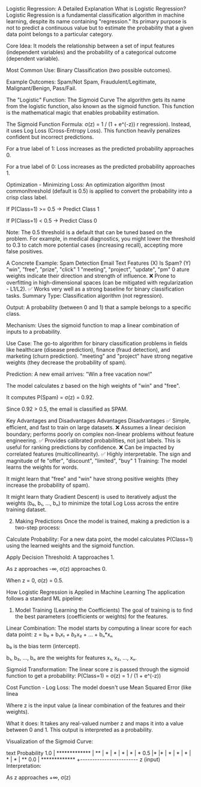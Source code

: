 Logistic Regression: A Detailed Explanation
What is Logistic Regression?
Logistic Regression is a fundamental classification algorithm in machine learning, despite its name containing "regression." Its primary purpose is not to predict a continuous value but to estimate the probability that a given data point belongs to a particular category.

Core Idea: It models the relationship between a set of input features (independent variables) and the probability of a categorical outcome (dependent variable).

Most Common Use: Binary Classification (two possible outcomes).

Example Outcomes: Spam/Not Spam, Fraudulent/Legitimate, Malignant/Benign, Pass/Fail.

The "Logistic" Function: The Sigmoid Curve
The algorithm gets its name from the logistic function, also known as the sigmoid function. This function is the mathematical magic that enables probability estimation.

The Sigmoid Function Formula:
σ(z) = 1 / (1 + e^(-z))                                  r regression). Instead, it uses Log Loss (Cross-Entropy Loss). This function heavily penalizes confident but incorrect predictions.

For a true label of 1: Loss increases as the predicted probability approaches 0.

For a true label of 0: Loss increases as the predicted probability approaches 1.

Optimization - Minimizing Loss: An optimization algorithm (most commonlhreshold (default is 0.5) is applied to convert the probability into a crisp class label.

If P(Class=1) >= 0.5 → Predict Class 1

If P(Class=1) < 0.5 → Predict Class 0

Note: The 0.5 threshold is a default that can be tuned based on the problem. For example, in medical diagnostics, you might lower the threshold to 0.3 to catch more potential cases (increasing recall), accepting more false positives.

A Concrete Example: Spam Detection
Email Text Features (X)	Is Spam? (Y)
"win", "free", "prize", "click"	1
"meeting", "project", "update", "pm"	0                                                           ature weights indicate their direction and strength of influence.	❌ Prone to overfitting in high-dimensional spaces (can be mitigated with regularization - L1/L2).
✅ Works very well as a strong baseline for binary classification tasks.
Summary
Type: Classification algorithm (not regression).

Output: A probability (between 0 and 1) that a sample belongs to a specific class.

Mechanism: Uses the sigmoid function to map a linear combination of inputs to a probability.

Use Case: The go-to algorithm for binary classification problems in fields like healthcare (disease prediction), finance (fraud detection), and marketing (churn prediction). "meeting" and "project" have strong negative weights (they decrease the probability of spam).

Prediction: A new email arrives: "Win a free vacation now!"

The model calculates z based on the high weights of "win" and "free".

It computes P(Spam) = σ(z) = 0.92.

Since 0.92 > 0.5, the email is classified as SPAM.

Key Advantages and Disadvantages
Advantages	Disadvantages
✅ Simple, efficient, and fast to train on large datasets.	❌ Assumes a linear decision boundary; performs poorly on complex non-linear problems without feature engineering.
✅ Provides calibrated probabilities, not just labels. This is useful for ranking predictions by confidence.	❌ Can be impacted by correlated features (multicollinearity).
✅ Highly interpretable. The sign and magnitude of fe
"offer", "discount", "limited", "buy"	1
Training: The model learns the weights for words.

It might learn that "free" and "win" have strong positive weights (they increase the probability of spam).

It might learn thaty Gradient Descent) is used to iteratively adjust the weights (b₀, b₁, ..., bₙ) to minimize the total Log Loss across the entire training dataset.

2. Making Predictions
Once the model is trained, making a prediction is a two-step process:

Calculate Probability: For a new data point, the model calculates P(Class=1) using the learned weights and the sigmoid function.

Apply Decision Threshold: A tapproaches 1.

As z approaches -∞, σ(z) approaches 0.

When z = 0, σ(z) = 0.5.

How Logistic Regression is Applied in Machine Learning
The application follows a standard ML pipeline:

1. Model Training (Learning the Coefficients)
The goal of training is to find the best parameters (coefficients or weights) for the features.

Linear Combination: The model starts by computing a linear score for each data point:
z = b₀ + b₁*x₁ + b₂*x₂ + ... + bₙ*xₙ

b₀ is the bias term (intercept).

b₁, b₂, ..., bₙ are the weights for features x₁, x₂, ..., xₙ.

Sigmoid Transformation: The linear score z is passed through the sigmoid function to get a probability:
P(Class=1) = σ(z) = 1 / (1 + e^(-z))

Cost Function - Log Loss: The model doesn't use Mean Squared Error (like linea

Where z is the input value (a linear combination of the features and their weights).

What it does:
It takes any real-valued number z and maps it into a value between 0 and 1. This output is interpreted as a probability.

Visualization of the Sigmoid Curve:

text
Probability
  1.0 |        *************
      |      **
      |     *
      |    *
      |   *
      |  *
      | *
  0.5 |*
      |*
      | *
      |  *
      |   *
      |    *
      |     *
      |      **
  0.0 |        *************
      +------------------------
               z (input)
Interpretation:

As z approaches +∞, σ(z)
